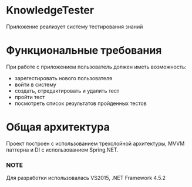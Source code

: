 # KnowledgeTester

Приложение реализует систему тестирования знаний

# Функциональные требования

При работе с приложением пользователь должен иметь возможность:
 - зарегестировать нового пользователя
 - войти в систему
 - создать, отредактировать и удалить тест
 - пройти тест
 - посмотреть список результатов пройденных тестов

# Общая архитектура

Проект построен с использованием трехслойной архитектуры, MVVM паттерна и DI с использованием Spring.NET. 

### NOTE ###
Для разработки использовалась VS2015, .NET Framework 4.5.2
